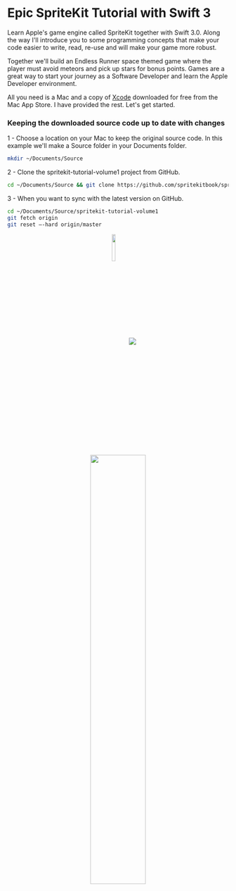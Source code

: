 # Epic SpriteKit Tutorial with Swift 3

Learn Apple's game engine called SpriteKit together with Swift 3.0. Along the way I'll introduce you to some programming concepts that make your code easier to write, read, re-use and will make your game more robust. 

Together we'll build an Endless Runner space themed game where the player must avoid meteors and pick up stars for bonus points. Games are a great way to start your journey as a Software Developer and learn the Apple Developer environment. 

All you need is a Mac and a copy of <a href="https://itunes.apple.com/us/app/xcode/id497799835?mt=12">Xcode</a> downloaded for free from the Mac App Store. I have provided the rest. Let's get started.

### Keeping the downloaded source code up to date with changes
1 - Choose a location on your Mac to keep the original source code. In this example we'll make a Source folder in your Documents folder.
```bash
mkdir ~/Documents/Source
```

2 - Clone the spritekit-tutorial-volume1 project from GitHub.
```bash
cd ~/Documents/Source && git clone https://github.com/spritekitbook/spritekit-tutorial-volume1.git
```

3 - When you want to sync with the latest version on GitHub.
```bash
cd ~/Documents/Source/spritekit-tutorial-volume1
git fetch origin
git reset —-hard origin/master
```

<p align="center">
 <a href="http://www.amazon.com/gp/product/B01BB2U0PA?*Version*=1&*entries*=0" target="_blank""><img align="center" src="http://i.imgur.com/hXIeBLd.jpg?1" width="12.5%"/></a>
 <a href="https://geo.itunes.apple.com/us/book/epic-spritekit-tutorial-swift/id1080204614?mt=11" target="_blank"><img align="center" src="http://linkmaker.itunes.apple.com/images/badges/en-us/badge_ibooks-lrg.svg"/></a>
</p>

<p align="center">
  <a href="https://itunes.apple.com/us/book/id1080204614"><img src="http://imgur.com/4VUMDeF.jpg" width="50%"></a>
</p>
